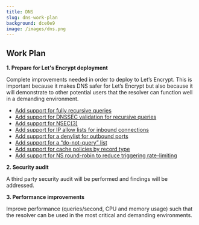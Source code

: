 ```yaml
---
title: DNS
slug: dns-work-plan
background: dce0e9
image: /images/dns.png
---
```


<h2>Work Plan</h2>

**1. Prepare for Let's Encrypt deployment**

Complete improvements needed in order to deploy to Let’s Encrypt. This is important because it makes DNS safer for Let’s Encrypt but also because it will demonstrate to other potential users that the resolver can function well in a demanding environment.

* <a href="https://github.com/bluejekyll/trust-dns/issues/1440">Add support for fully recursive queries</a>
* <a href="https://github.com/bluejekyll/trust-dns/issues/1718">Add support for DNSSEC validation for recursive queries</a>
* <a href="https://github.com/bluejekyll/trust-dns/issues/10">Add support for NSEC(3)</a>
* <a href="https://github.com/bluejekyll/trust-dns/issues/1719">Add support for IP allow lists for inbound connections</a>
* <a href="https://github.com/bluejekyll/trust-dns/issues/1722">Add support for a denylist for outbound ports</a>
* <a href="https://github.com/bluejekyll/trust-dns/issues/1723">Add support for a “do-not-query” list</a>
* <a href="https://github.com/bluejekyll/trust-dns/issues/1720">Add support for cache policies by record type</a>
* <a href="https://github.com/bluejekyll/trust-dns/issues/1721">Add support for NS round-robin to reduce triggering rate-limiting</a>

**2. Security audit**

A third party security audit will be performed and findings will be addressed.

**3. Performance improvements**

Improve performance (queries/second, CPU and memory usage) such that the resolver can be used in the most critical and demanding environments.
